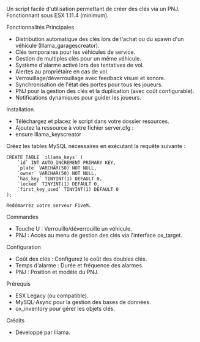 Un script facile d'utilisation permettant de créer des clés via un PNJ. Fonctionnant sous ESX 1.11.4 (minimum).

Fonctionnalités Principales
- Distribution automatique des clés lors de l'achat ou du spawn d'un véhicule (Illama_garagescreator).
- Clés temporaires pour les véhicules de service.
- Gestion de multiples clés pour un même véhicule.
- Système d'alarme activé lors des tentatives de vol.
- Alertes au propriétaire en cas de vol.
- Verrouillage/déverrouillage avec feedback visuel et sonore.
- Synchronisation de l'état des portes pour tous les joueurs.
- PNJ pour la gestion des clés et la duplication (avec coût configurable).
- Notifications dynamiques pour guider les joueurs.

Installation
- Téléchargez et placez le script dans votre dossier resources.
- Ajoutez la ressource à votre fichier server.cfg :
- ensure illama_keyscreator

Créez les tables MySQL nécessaires en exécutant la requête suivante :

    CREATE TABLE `illama_keys` (
        `id` INT AUTO_INCREMENT PRIMARY KEY,
        `plate` VARCHAR(50) NOT NULL,
        `owner` VARCHAR(50) NOT NULL,
        `has_key` TINYINT(1) DEFAULT 0,
        `locked` TINYINT(1) DEFAULT 0,
        `first_key_used` TINYINT(1) DEFAULT 0
    );

    Redémarrez votre serveur FiveM.

Commandes
- Touche U : Verrouille/déverrouille un véhicule.
- PNJ : Accès au menu de gestion des clés via l'interface ox_target.

Configuration
- Coût des clés : Configurez le coût des doubles clés.
- Temps d'alarme : Durée et fréquence des alarmes.
- PNJ : Position et modèle du PNJ.

Prérequis
- ESX Legacy (ou compatible).
- MySQL-Async pour la gestion des bases de données.
- ox_inventory pour gérer les objets clés.

Crédits
- Développé par Illama.

